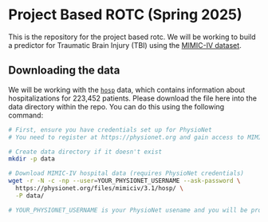 # Project Based ROTC (Spring 2025)


This is the repository for the project based rotc. We will be working to build a predictor for Traumatic Brain Injury (TBI) using the [MIMIC-IV dataset](https://physionet.org/content/mimiciv/3.1/).

## Downloading the data
We will be working with the [`hosp`](https://physionet.org/content/mimiciv/3.1/hosp/#files-panel) data, which contains information about hospitalizations for 223,452 patients. Please download the file here into the data directory within the repo.
You can do this using the following command:

```bash
# First, ensure you have credentials set up for PhysioNet
# You need to register at https://physionet.org and gain access to MIMIC-IV

# Create data directory if it doesn't exist
mkdir -p data

# Download MIMIC-IV hospital data (requires PhysioNet credentials)
wget -r -N -c -np --user=YOUR_PHYSIONET_USERNAME --ask-password \
  https://physionet.org/files/mimiciv/3.1/hosp/ \
  -P data/

# YOUR_PHYSIONET_USERNAME is your PhysioNet usename and you will be prompted to provide your password.